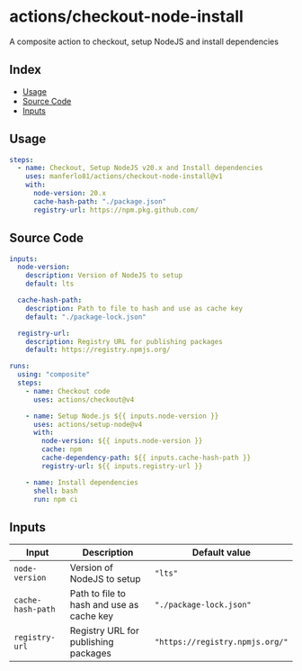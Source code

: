 # actions/checkout-node-install

A composite action to checkout, setup NodeJS and install dependencies

## Index

* [Usage](#usage)
* [Source Code](#source-code)
* [Inputs](#inputs)

## Usage

```yaml
steps:
  - name: Checkout, Setup NodeJS v20.x and Install dependencies
    uses: manferlo81/actions/checkout-node-install@v1
    with:
      node-version: 20.x
      cache-hash-path: "./package.json"
      registry-url: https://npm.pkg.github.com/
```

## Source Code

```yaml
inputs:
  node-version:
    description: Version of NodeJS to setup
    default: lts

  cache-hash-path:
    description: Path to file to hash and use as cache key
    default: "./package-lock.json"

  registry-url:
    description: Registry URL for publishing packages
    default: https://registry.npmjs.org/

runs:
  using: "composite"
  steps:
    - name: Checkout code
      uses: actions/checkout@v4

    - name: Setup Node.js ${{ inputs.node-version }}
      uses: actions/setup-node@v4
      with:
        node-version: ${{ inputs.node-version }}
        cache: npm
        cache-dependency-path: ${{ inputs.cache-hash-path }}
        registry-url: ${{ inputs.registry-url }}

    - name: Install dependencies
      shell: bash
      run: npm ci
```

## Inputs

| Input | Description | Default value |
| ----- | ----------- | ------------- |
| `node-version` | Version of NodeJS to setup | `"lts"` |
| `cache-hash-path` | Path to file to hash and use as cache key | `"./package-lock.json"` |
| `registry-url` | Registry URL for publishing packages | `"https://registry.npmjs.org/"` |
